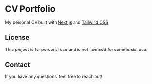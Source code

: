 # CV Portfolio

My personal CV built with [Next.js](https://nextjs.org/) and [Tailwind CSS](https://tailwindcss.com/).

## License

This project is for personal use and is not licensed for commercial use.

## Contact

If you have any questions, feel free to reach out!
